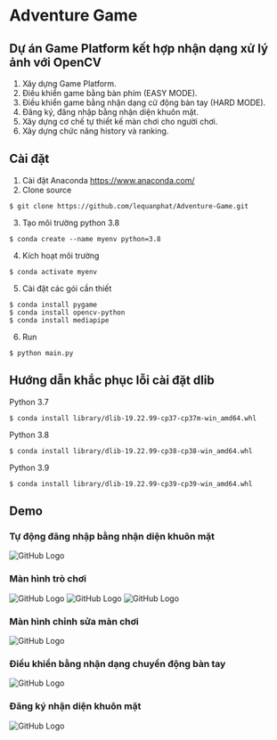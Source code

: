 # Adventure Game
## Dự án Game Platform kết hợp nhận dạng xử lý ảnh với OpenCV
1. Xây dựng Game Platform.
2. Điều khiển game bằng bàn phím (EASY MODE).
2. Điều khiển game bằng nhận dạng cử động bàn tay (HARD MODE).
3. Đăng ký, đăng nhập bằng nhận diện khuôn mặt.
4. Xây dựng cơ chế tự thiết kế màn chơi cho người chơi.
5. Xây dựng chức năng history và ranking.
## Cài đặt

1. Cài đặt Anaconda https://www.anaconda.com/
2. Clone source
```console
$ git clone https://github.com/lequanphat/Adventure-Game.git
```


3. Tạo môi trường python 3.8
```console
$ conda create --name myenv python=3.8
```
4. Kích hoạt môi trường
```console
$ conda activate myenv
```
5. Cài đặt các gói cần thiết
```console
$ conda install pygame
$ conda install opencv-python
$ conda install mediapipe
```
6. Run
```console
$ python main.py
```

## Hướng dẫn khắc phục lỗi cài đặt dlib
Python 3.7
```console
$ conda install library/dlib-19.22.99-cp37-cp37m-win_amd64.whl
```
Python 3.8
```console
$ conda install library/dlib-19.22.99-cp38-cp38-win_amd64.whl
```
Python 3.9
```console
$ conda install library/dlib-19.22.99-cp39-cp39-win_amd64.whl
```
## Demo
### Tự động đăng nhập bằng nhận diện khuôn mặt 
![GitHub Logo](/demo/1.jpg)
### Màn hình trò chơi 
![GitHub Logo](/demo/2.jpg)
![GitHub Logo](/demo/6.jpg)
![GitHub Logo](/demo/7.jpg)
### Màn hình chỉnh sửa màn chơi
![GitHub Logo](/demo/3.jpg)
### Điều khiển bằng nhận dạng chuyển động bàn tay
![GitHub Logo](/demo/4.jpg)
### Đăng ký nhận diện khuôn mặt
![GitHub Logo](/demo/5.jpg)
